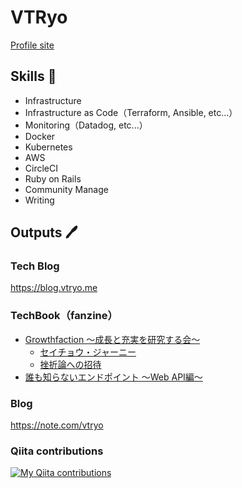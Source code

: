 # VTRyo

[Profile site](https://vtryo.me)

## Skills :rocket:

* Infrastructure
* Infrastructure as Code（Terraform, Ansible, etc...）
* Monitoring（Datadog, etc...）
* Docker
* Kubernetes
* AWS
* CircleCI
* Ruby on Rails
* Community Manage
* Writing

## Outputs :pen:

### Tech Blog

https://blog.vtryo.me

### TechBook（fanzine）

* [Growthfaction 〜成長と充実を研究する会〜](https://growthfaction.booth.pm/)
  * [セイチョウ・ジャーニー](https://growthfaction.booth.pm/items/1038923)
  * [挫折論への招待](https://growthfaction.booth.pm/items/1317801)
* [誰も知らないエンドポイント 〜Web API編〜](https://vtryo.booth.pm/)

### Blog

https://note.com/vtryo

### Qiita contributions

[![My Qiita contributions](https://qiita-badge.apiapi.app/s/vtryo/contributions.svg)](http://qiita.com/vtryo)
